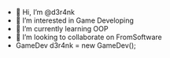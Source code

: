 - 👋 Hi, I’m @d3r4nk
- 👀 I’m interested in Game Developing
- 🌱 I’m currently learning OOP
- 💞️ I’m looking to collaborate on FromSoftware
- GameDev d3r4nk = new GameDev(); 
